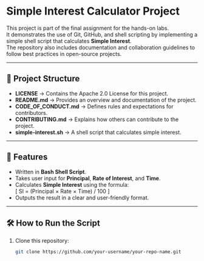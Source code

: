 # Simple Interest Calculator Project

This project is part of the final assignment for the hands-on labs.  
It demonstrates the use of Git, GitHub, and shell scripting by implementing a simple shell script that calculates **Simple Interest**.  
The repository also includes documentation and collaboration guidelines to follow best practices in open-source projects.

---

## 📌 Project Structure

- **LICENSE** → Contains the Apache 2.0 License for this project.  
- **README.md** → Provides an overview and documentation of the project.  
- **CODE_OF_CONDUCT.md** → Defines rules and expectations for contributors.  
- **CONTRIBUTING.md** → Explains how others can contribute to the project.  
- **simple-interest.sh** → A shell script that calculates simple interest.  

---

## 🚀 Features

- Written in **Bash Shell Script**.  
- Takes user input for **Principal**, **Rate of Interest**, and **Time**.  
- Calculates **Simple Interest** using the formula:  
  \[
  SI = (Principal × Rate × Time) / 100
  \]  
- Outputs the result in a clear and user-friendly format.  

---

## 🛠️ How to Run the Script

1. Clone this repository:
   ```bash
   git clone https://github.com/your-username/your-repo-name.git

